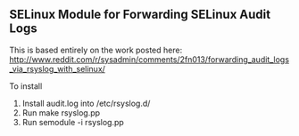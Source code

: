 
## SELinux Module for Forwarding SELinux Audit Logs

This is based entirely on the work posted here:
http://www.reddit.com/r/sysadmin/comments/2fn013/forwarding_audit_logs_via_rsyslog_with_selinux/

To install 

1. Install audit.log into /etc/rsyslog.d/
2. Run make rsyslog.pp
3. Run semodule -i rsyslog.pp

